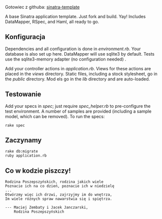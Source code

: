 
Gotowiec z githuba:
[sinatra-template](http://github.com/zapnap/sinatra-template/)

A base Sinatra application template. Just fork and build. Yay!
Includes DataMapper, RSpec, and Haml, all ready to go.

## Konfiguracja

Dependencies and all configuration is done in
*environment.rb*. Your database is also set up here. 
DataMapper will use sqlite3 by default. 
Tests use the sqlite3-memory adapter (no configuration needed) .

Add your controller actions in *application.rb*. Views for
these actions are placed in the *views* directory. Static
files, including a stock stylesheet, go in the *public*
directory. Mod els go in the *lib* directory and are
auto-loaded.

## Testowanie

Add your specs in *spec*; just require *spec\_helper.rb* to
pre-configure the test environment. A number of samples are provided
(including a sample model, which can be removed).  To run the specs:

    rake spec

## Zaczynamy

    rake db:migrate
    ruby application.rb


## Co w kodzie piszczy!

    Rodzina Poszepszyńskich, rodzina jakich wiele
    Poznacie ich na co dzień, poznacie ich w niedzielę
    ...
    Otwórzmy więc ich drzwi, zajrzyjmy im do wnętrza, 
    Im wiele różnych spraw nawarstwia się i spiętrza.
      
    --- Maciej Zembaty i Jacek Janczarski, 
        Rodzina Poszepszyńskich


